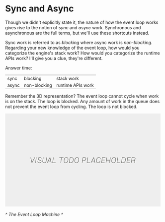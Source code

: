 # Sync and Async

Though we didn't explicitly state it, the nature of how the event loop works gives rise to the notion of *sync* and *async* work. Synchronous and asynchronous are the full terms, but we'll use these shortcuts instead.

Sync work is referred to as *blocking* where async work is *non-blocking*. Regarding your new knowledge of the event loop, how would you categorize the engine's stack work? How would you categorize the runtime APIs work? I'll give you a clue, they're different.

Answer time:
<table>
  <tr>
    <td>sync</td>
    <td>blocking</td>
    <td>stack work</td>
  </tr>
  <tr>
    <td>async</td>
    <td>non-blocking</td>
    <td>runtime APIs work</td>
  </tr>
</table>

Remember the 3D representation? The event loop cannot cycle when work is on the stack. The loop is blocked. Any amount of work in the queue does not prevent the event loop from cycling. The loop is not blocked.

![alt text](../assets/visual-todo-placeholder.jpg "The Event Loop Machine")

*^ The Event Loop Machine ^*
